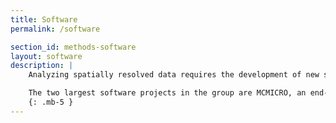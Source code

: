 ```yaml
---
title: Software
permalink: /software

section_id: methods-software
layout: software
description: |
    Analyzing spatially resolved data requires the development of new software. The LSP is actively engaged in a wide variety of open source software projects aimed at the analysis of highly multiplexed whole slide images. These include methods for stitching images together into seamless gigapixel mosaics, machine learning tools for interpreting imaging features, visualization tools, and rapid and intuitive interaction with image data.

    The two largest software projects in the group are MCMICRO, an end-to-end pipeline for transforming images into quantitative cell x feature data and Minerva, a suite of tools for visualization of large and complex images in a browser.
    {: .mb-5 }
---
```



